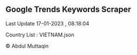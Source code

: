 

## Google Trends Keywords Scraper 
 
Last Update 17-01-2023 , 08:18:04

Country List :
VIETNAM.json



© Abdul Muttaqin 
